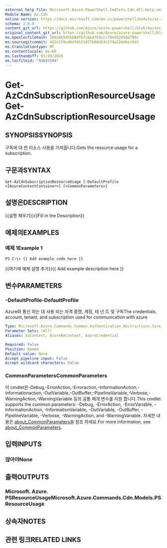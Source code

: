 ```yaml
---
external help file: Microsoft.Azure.PowerShell.Cmdlets.Cdn.dll-Help.xml
Module Name: Az.Cdn
online version: https://docs.microsoft.com/en-us/powershell/module/az.cdn/get-azcdnsubscriptionresourceusage
schema: 2.0.0
content_git_url: https://github.com/Azure/azure-powershell/blob/master/src/Cdn/Cdn/help/Get-AzCdnSubscriptionResourceUsage.md
original_content_git_url: https://github.com/Azure/azure-powershell/blob/master/src/Cdn/Cdn/help/Get-AzCdnSubscriptionResourceUsage.md
ms.openlocfilehash: 50b24b9455b84f6fc6e4fb9ccc70e9520506796c
ms.sourcegitcommit: 4d2c178cd6df9151877b08d54c1f4a228dbec9d1
ms.translationtype: MT
ms.contentlocale: ko-KR
ms.lasthandoff: 01/29/2020
ms.locfileid: "93697594"
---
```

# <span data-ttu-id="c2a78-101">Get-AzCdnSubscriptionResourceUsage</span><span class="sxs-lookup"><span data-stu-id="c2a78-101">Get-AzCdnSubscriptionResourceUsage</span></span>

## <span data-ttu-id="c2a78-102">SYNOPSIS</span><span class="sxs-lookup"><span data-stu-id="c2a78-102">SYNOPSIS</span></span>
<span data-ttu-id="c2a78-103">구독에 대 한 리소스 사용을 가져옵니다.</span><span class="sxs-lookup"><span data-stu-id="c2a78-103">Gets the resource usage for a subscription.</span></span>

## <span data-ttu-id="c2a78-104">구문과</span><span class="sxs-lookup"><span data-stu-id="c2a78-104">SYNTAX</span></span>

```
Get-AzCdnSubscriptionResourceUsage [-DefaultProfile <IAzureContextContainer>] [<CommonParameters>]
```

## <span data-ttu-id="c2a78-105">설명은</span><span class="sxs-lookup"><span data-stu-id="c2a78-105">DESCRIPTION</span></span>
<span data-ttu-id="c2a78-106">{{설명 채우기}}</span><span class="sxs-lookup"><span data-stu-id="c2a78-106">{{Fill in the Description}}</span></span>

## <span data-ttu-id="c2a78-107">예제의</span><span class="sxs-lookup"><span data-stu-id="c2a78-107">EXAMPLES</span></span>

### <span data-ttu-id="c2a78-108">예제 1</span><span class="sxs-lookup"><span data-stu-id="c2a78-108">Example 1</span></span>
```
PS C:\> {{ Add example code here }}
```

<span data-ttu-id="c2a78-109">{{여기에 예제 설명 추가}}</span><span class="sxs-lookup"><span data-stu-id="c2a78-109">{{ Add example description here }}</span></span>

## <span data-ttu-id="c2a78-110">변수</span><span class="sxs-lookup"><span data-stu-id="c2a78-110">PARAMETERS</span></span>

### <span data-ttu-id="c2a78-111">-DefaultProfile</span><span class="sxs-lookup"><span data-stu-id="c2a78-111">-DefaultProfile</span></span>
<span data-ttu-id="c2a78-112">Azure와 통신 하는 데 사용 되는 자격 증명, 계정, 테 넌 트 및 구독</span><span class="sxs-lookup"><span data-stu-id="c2a78-112">The credentials, account, tenant, and subscription used for communication with azure</span></span>

```yaml
Type: Microsoft.Azure.Commands.Common.Authentication.Abstractions.Core.IAzureContextContainer
Parameter Sets: (All)
Aliases: AzContext, AzureRmContext, AzureCredential

Required: False
Position: Named
Default value: None
Accept pipeline input: False
Accept wildcard characters: False
```

### <span data-ttu-id="c2a78-113">CommonParameters</span><span class="sxs-lookup"><span data-stu-id="c2a78-113">CommonParameters</span></span>
<span data-ttu-id="c2a78-114">이 cmdlet은-Debug,-ErrorAction,-Erroraction,-InformationAction,-Informationaction,-OutVariable,-OutBuffer,-PipelineVariable,-Verbose,-WarningAction,-WarningVariable 등의 공통 매개 변수를 지원 합니다.</span><span class="sxs-lookup"><span data-stu-id="c2a78-114">This cmdlet supports the common parameters: -Debug, -ErrorAction, -ErrorVariable, -InformationAction, -InformationVariable, -OutVariable, -OutBuffer, -PipelineVariable, -Verbose, -WarningAction, and -WarningVariable.</span></span> <span data-ttu-id="c2a78-115">자세한 내용은 [about_CommonParameters](https://go.microsoft.com/fwlink/?LinkID=113216)을 참조 하세요.</span><span class="sxs-lookup"><span data-stu-id="c2a78-115">For more information, see [about_CommonParameters](https://go.microsoft.com/fwlink/?LinkID=113216).</span></span>

## <span data-ttu-id="c2a78-116">입력</span><span class="sxs-lookup"><span data-stu-id="c2a78-116">INPUTS</span></span>

### <span data-ttu-id="c2a78-117">않아야</span><span class="sxs-lookup"><span data-stu-id="c2a78-117">None</span></span>

## <span data-ttu-id="c2a78-118">출력</span><span class="sxs-lookup"><span data-stu-id="c2a78-118">OUTPUTS</span></span>

### <span data-ttu-id="c2a78-119">Microsoft. Azure. PSResourceUsage</span><span class="sxs-lookup"><span data-stu-id="c2a78-119">Microsoft.Azure.Commands.Cdn.Models.PSResourceUsage</span></span>

## <span data-ttu-id="c2a78-120">상속자</span><span class="sxs-lookup"><span data-stu-id="c2a78-120">NOTES</span></span>

## <span data-ttu-id="c2a78-121">관련 링크</span><span class="sxs-lookup"><span data-stu-id="c2a78-121">RELATED LINKS</span></span>

